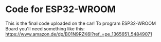 # Code for ESP32-WROOM

This is the final code uploaded on the car! To program ESP32-WROOM Board you'll need something like this: https://www.amazon.de/dp/B01N9RZK6I?ref_=pe_1365651_54849071
